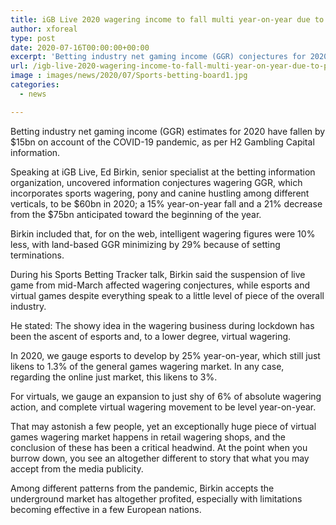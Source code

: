```yaml
---
title: iGB Live 2020 wagering income to fall multi year-on-year due to pandemic
author: xforeal 
type: post
date: 2020-07-16T00:00:00+00:00
excerpt: 'Betting industry net gaming income (GGR) conjectures for 2020 have fallen by $15bn as a result of the COVID-19 pandemic, as indicated by H2 Gambling Capital data '
url: /igb-live-2020-wagering-income-to-fall-multi-year-on-year-due-to-pandemic/
image : images/news/2020/07/Sports-betting-board1.jpg
categories:
  - news

---
```

Betting industry net gaming income (GGR) estimates for 2020 have fallen by $15bn on account of the COVID-19 pandemic, as per H2 Gambling Capital information. 

Speaking at iGB Live, Ed Birkin, senior specialist at the betting information organization, uncovered information conjectures wagering GGR, which incorporates sports wagering, pony and canine hustling among different verticals, to be $60bn in 2020; a 15&percnt; year-on-year fall and a 21&percnt; decrease from the $75bn anticipated toward the beginning of the year. 

Birkin included that, for on the web, intelligent wagering figures were 10&percnt; less, with land-based GGR minimizing by 29&percnt; because of setting terminations. 

During his Sports Betting Tracker talk, Birkin said the suspension of live game from mid-March affected wagering conjectures, while esports and virtual games despite everything speak to a little level of piece of the overall industry. 

He stated: The showy idea in the wagering business during lockdown has been the ascent of esports and, to a lower degree, virtual wagering. 

In 2020, we gauge esports to develop by 25&percnt; year-on-year, which still just likens to 1.3&percnt; of the general games wagering market. In any case, regarding the online just market, this likens to 3&percnt;. 

For virtuals, we gauge an expansion to just shy of 6&percnt; of absolute wagering action, and complete virtual wagering movement to be level year-on-year. 

That may astonish a few people, yet an exceptionally huge piece of virtual games wagering market happens in retail wagering shops, and the conclusion of these has been a critical headwind. At the point when you burrow down, you see an altogether different to story that what you may accept from the media publicity. 

Among different patterns from the pandemic, Birkin accepts the underground market has altogether profited, especially with limitations becoming effective in a few European nations.